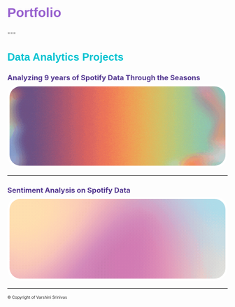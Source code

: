<link href='https://fonts.googleapis.com/css?family=Bungee Shade' rel='stylesheet'>
<h1 style="font-family: 'Bungee Shade', sans-serif; color: #9760ce; font-size: 30px;">Portfolio</h1>
---

<h2 style="font-family: 'Bungee Shade', sans-serif; color: #04c3d1; font-size: 24px;">Data Analytics Projects</h2>

<div style="text-align: left; color: #52368f;">
  <a href="/seasons_eda.md" style="color: #52368f; text-decoration: none;">
    <h3 style="margin-bottom: 5px; color: #52368f;">Analyzing 9 years of Spotify Data Through the Seasons</h3>
  </a>
  <div style="border-radius: 30px; overflow: hidden; border: 5px solid white; display: inline-block;">
    <img src="images/spotify_project/seasons_eda.gif?raw=true" width="1000" style="display: block;" />
  </div>
</div>

---
<div style="text-align: left; color: #52368f;">
  <a href="/sentiment_analysis.md" style="color: #52368f; text-decoration: none;">
    <h3 style="margin-bottom: 5px; color: #52368f;">Sentiment Analysis on Spotify Data</h3>
  </a>
  <div style="border-radius: 30px; overflow: hidden; border: 5px solid white; display: inline-block;">
    <img src="images/spotify_project/sentiment_analysis.gif?raw=true" width="1000" style="display: block;" />
  </div>
</div>

---
<p style="font-size:9px"> © Copyright of Varshini Srinivas </p>
<!-- Remove above link if you don't want to attribute -->
